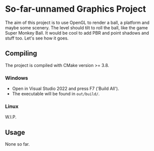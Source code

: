 # So-far-unnamed Graphics Project

The aim of this project is to use OpenGL to render a ball, a platform and maybe some scenery.
The level should tilt to roll the ball, like the game Super Monkey Ball.
It would be cool to add PBR and point shadows and stuff too. Let's see how it goes.

## Compiling
The project is compiled with CMake version >= 3.8.
### Windows
* Open in Visual Studio 2022 and press F7 ('Build All'). 
* The executable will be found in `out/build/`.

### Linux
W.I.P.

## Usage
None so far.
